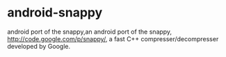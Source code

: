 android-snappy
==============

android port of the snappy,an android port of the snappy, http://code.google.com/p/snappy/, a fast C++ compresser/decompresser developed by Google.
